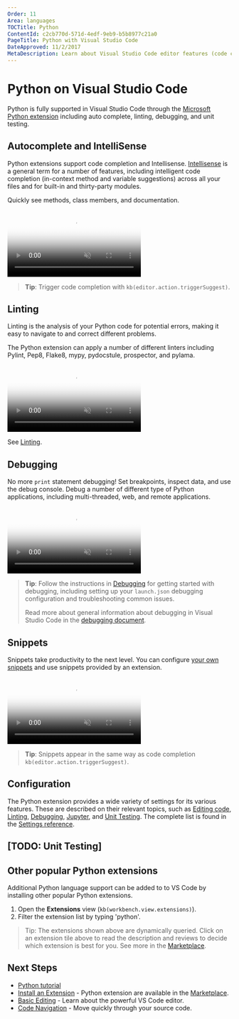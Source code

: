 ```yaml
---
Order: 11
Area: languages
TOCTitle: Python
ContentId: c2cb770d-571d-4edf-9eb9-b5b8977c21a0
PageTitle: Python with Visual Studio Code
DateApproved: 11/2/2017
MetaDescription: Learn about Visual Studio Code editor features (code completion, debugging, snippets, linting) for Python.
---
```

# Python on Visual Studio Code

Python is fully supported in Visual Studio Code through the [Microsoft Python extension](https://marketplace.visualstudio.com/items?itemName=donjayamanne.python) including auto complete, linting, debugging, and unit testing.

## Autocomplete and IntelliSense

Python extensions support code completion and Intellisense. [Intellisense](/docs/editor/intellisense.md) is a general term for a number of features, including intelligent code completion (in-context method and variable suggestions) across all your files and for built-in and thirty-party modules.

Quickly see methods, class members, and documentation.

<video id="python-code-completion-video" src="https://az754404.vo.msecnd.net/public/python-intellisense.mp4" poster="/images/python_python-intellisense-placeholder.png" autoplay loop controls muted></video>

> **Tip**: Trigger code completion with `kb(editor.action.triggerSuggest)`.

## Linting

Linting is the analysis of your Python code for potential errors, making it easy to navigate to and correct different problems.

The Python extension can apply a number of different linters including Pylint, Pep8, Flake8, mypy, pydocstule, prospector, and pylama.

<video id="python-linting-video" src="https://az754404.vo.msecnd.net/public/python-linting.mp4" poster="/images/python_python-linting-placeholder.png" autoplay loop controls muted></video>

See [Linting](/docs/python/linting.md).

## Debugging

No more `print` statement debugging! Set breakpoints, inspect data, and use the debug console. Debug a number of different type of Python applications, including multi-threaded, web, and remote applications.

<video id="python-debugging-video" src="https://az754404.vo.msecnd.net/public/python-debugging.mp4" poster="/images/python_python-debugging-placeholder.png" autoplay loop controls muted></video>

> **Tip**: Follow the instructions in [Debugging](/docs/python/debugging.md) for getting started with debugging, including setting up your `launch.json` debugging configuration and troubleshooting common issues.
>
> Read more about general information about debugging in Visual Studio Code in the [debugging document](/docs/editor/debugging.md).

## Snippets

Snippets take productivity to the next level. You can configure [your own snippets](/docs/editor/userdefinedsnippets.md) and use snippets provided by an extension.

<video id="python-snippets-video" src="https://az754404.vo.msecnd.net/public/python-snippets.mp4" poster="/images/python_python-snippets-placeholder.png" autoplay loop controls muted></video>

> **Tip**: Snippets appear in the same way as code completion `kb(editor.action.triggerSuggest)`.

## Configuration

The Python extension provides a wide variety of settings for its various features. These are described on their relevant topics, such as [Editing code](/docs/python/editing.md), [Linting](/docs/python/linting.md), [Debugging](/docs/python/debugging.md), [Jupyter](/docs/python/jupyter.md), and [Unit Testing](/docs/python/unit-testing.md). The complete list is found in the [Settings reference](/docs/python/settings-reference.md).

## [TODO: Unit Testing]



## Other popular Python extensions

Additional Python language support can be added to to VS Code by installing other popular Python extensions.

1. Open the **Extensions** view (`kb(workbench.view.extensions)`).
2. Filter the extension list by typing 'python'.

<div class="marketplace-extensions-python"></div>

> Tip: The extensions shown above are dynamically queried. Click on an extension tile above to read the description and reviews to decide which extension is best for you. See more in the [Marketplace](https://marketplace.visualstudio.com/vscode).


## Next Steps

- [Python tutorial](/docs/python/python-tutorial.md)
- [Install an Extension](/docs/editor/extension-gallery.md) - Python extension are available in the [Marketplace](https://marketplace.visualstudio.com/vscode).
- [Basic Editing](/docs/editor/codebasics.md) - Learn about the powerful VS Code editor.
- [Code Navigation](/docs/editor/editingevolved.md) - Move quickly through your source code.

